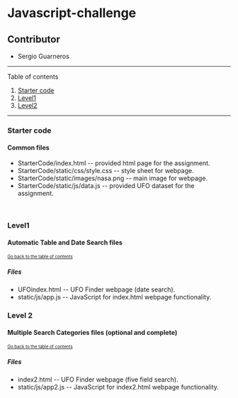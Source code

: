 # Javascript-challenge
## Contributor
* Sergio Guarneros

---
Table of contents <a name="toc"></a>

1. [Starter code](#start)
2. [Level1](#1)
3. [Level2](#2)

---

### Starter code <a name="start"></a>

#### Common files

* StarterCode/index.html -- provided html page for the assignment.
* StarterCode/static/css/style.css -- style sheet for webpage.
* StarterCode/static/images/nasa.png -- main image for webpage.
* StarterCode/static/js/data.js -- provided UFO dataset for the assignment.
<br>

### Level1 <a name="1"></a>
#### Automatic Table and Date Search files
<sub><sup>[Go back to the table of contents](#toc)</sub></sup>

##### Files

* UFOindex.html -- UFO Finder webpage (date search).
* static/js/app.js -- JavaScript for index.html webpage functionality.

### Level 2 <a name="2"></a>
#### Multiple Search Categories files (optional and complete)
<sub><sup>[Go back to the table of contents](#toc)</sub></sup>

##### Files

* index2.html -- UFO Finder webpage (five field search).
* static/js/app2.js -- JavaScript for index2.html webpage functionality.
